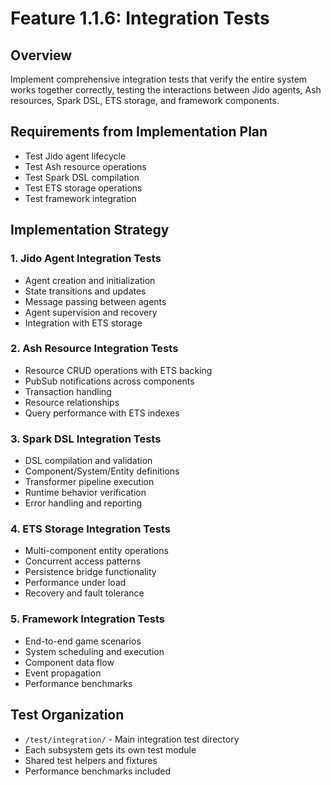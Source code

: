# Feature 1.1.6: Integration Tests

## Overview
Implement comprehensive integration tests that verify the entire system works together correctly, testing the interactions between Jido agents, Ash resources, Spark DSL, ETS storage, and framework components.

## Requirements from Implementation Plan
- Test Jido agent lifecycle
- Test Ash resource operations  
- Test Spark DSL compilation
- Test ETS storage operations
- Test framework integration

## Implementation Strategy

### 1. Jido Agent Integration Tests
- Agent creation and initialization
- State transitions and updates
- Message passing between agents
- Agent supervision and recovery
- Integration with ETS storage

### 2. Ash Resource Integration Tests
- Resource CRUD operations with ETS backing
- PubSub notifications across components
- Transaction handling
- Resource relationships
- Query performance with ETS indexes

### 3. Spark DSL Integration Tests
- DSL compilation and validation
- Component/System/Entity definitions
- Transformer pipeline execution
- Runtime behavior verification
- Error handling and reporting

### 4. ETS Storage Integration Tests
- Multi-component entity operations
- Concurrent access patterns
- Persistence bridge functionality
- Performance under load
- Recovery and fault tolerance

### 5. Framework Integration Tests
- End-to-end game scenarios
- System scheduling and execution
- Component data flow
- Event propagation
- Performance benchmarks

## Test Organization
- `/test/integration/` - Main integration test directory
- Each subsystem gets its own test module
- Shared test helpers and fixtures
- Performance benchmarks included